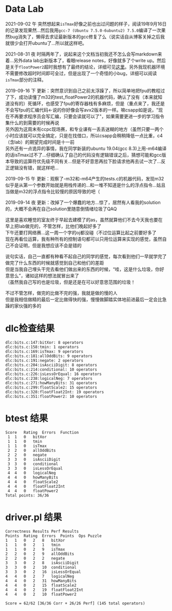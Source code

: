 # Data Lab

2021-09-02 午 突然想起来`isTmax`好像之前也出过问题的样子，阅读19年9月16日的记录发现果然...然后我用`gcc-7 (Ubuntu 7.5.0-6ubuntu2) 7.5.0`编译了一次果然bug消失了，懒得去求证最新版本的gcc修复了么（说实话自从博客关掉之后我就很少会打开ubuntu了...所以就这样吧。

2021-08-31 夜 时隔两年了，说起来这个文档当初我还不怎么会写markdown来着...另外data lab出新版本了，看眼release notes，好像就多了个write up。然后是关于`floatPower2`超时我想有了最终的结论，详细可见[这里](https://github.com/Amano-Sei/MyCSAPPsolution/issues/2)。另外我现机器环境不需要修改超时时间即可全过，但是出现了一个奇怪的小bug，详细可以阅读`isTmax`部分的注释。

2019-09-16 下 更新：突然意识到自己之前太浮躁了，所以简单地把fpu的教程过了下，成功读懂了m32的test\_floatPower2的机器代码，确认了没有（本来就知道没有的）死循环，也感受了fpu的寄存器栈有多麻烦，但是（重点来了，我还是不会写fpu的汇编代码←说的你好像会写avx2版本的一样。嘛csapp如是说，"现在不再要求程序员会写汇编，只要会读就可以了"，如果需要更进一步的学习指令集什么的到需要的时候再说  
另外因为这周末有ccpc现场赛，和专业课有一丢丢迷糊的地方（虽然只要一两个小时应该就可以完全搞定，只是在找借口，所以csapp会稍稍降低一点比重，c4（含lab）的期望完成时间是十一前  
另外还有一点诡异的事情，我在同学新装的ubuntu 19.04(gcc 8.3)上用-m64编译的话isTmax过不了...仔细确认了自己的代码没有逻辑错误之后，猜想可能和gcc版本导致的运算符优先级不同有关...但是不好意思再拉下脸请求他再去试一次了...反正逻辑没有错，就这样吧...  
  
2019-09-15 午 更新：观察了-m32和-m64产生的tests.c的机器代码，发现m32似乎是从第一个参数开始就是用栈传递的...和一堆不知道是什么的浮点指令...姑且当做是m32的浮点指令比较慢的原因导致的吧（  
  
2019-09-14 夜 更新：改掉了一个爆蠢的地方...惊了，居然有人看我的solution的，大概不会再在自己solution里随意倒情绪垃圾了QAQ  
  
这里是喜欢睡觉的室友终于早起去建模了的as，虽然就算他们不去今天我也要在早上把lab做完的，不管怎样，比他们晚起好多了  
下午还要打网络赛...这一周一个字的oj都没碰（不过位运算比起之前要好多了  
现在再看位运算，我有种所有的控制语句都可以只用位运算来实现的感觉，虽然自己不会证明，但是我想应该不会是错的  
  
说句实话，自己一直都有种看不起自己的同学的感觉，每次看到他们一早就学完了做完了什么东西的时候就感觉到自己和他们的差距  
但是当我自己埋头干完去看他们做出来的东西的时候，“哇，这是什么垃圾，你好意思么”，诸如这样的想法就冒出来了  
（虽然我自己写的也是垃圾，但是还是在可以好意思范围的垃圾！  
  
不过不管怎样，做完的比做不完的强，我就是做的慢的人  
但是我相信做精的最后一定比做得快的强，慢慢做脚踏实体地前进最后一定会比急躁的家伙强的多的  
  
# dlc检查结果
```
dlc:bits.c:147:bitXor: 8 operators  
dlc:bits.c:158:tmin: 1 operators  
dlc:bits.c:169:isTmax: 9 operators  
dlc:bits.c:181:allOddBits: 9 operators  
dlc:bits.c:191:negate: 2 operators  
dlc:bits.c:204:isAsciiDigit: 8 operators  
dlc:bits.c:214:conditional: 10 operators  
dlc:bits.c:226:isLessOrEqual: 16 operators  
dlc:bits.c:238:logicalNeg: 7 operators  
dlc:bits.c:271:howManyBits: 31 operators  
dlc:bits.c:299:floatScale2: 15 operators  
dlc:bits.c:328:floatFloat2Int: 19 operators  
dlc:bits.c:351:floatPower2: 10 operators  
```
   
# btest 结果
```
Score	Rating	Errors	Function  
 1	1	0	bitXor  
 1	1	0	tmin  
 1	1	0	isTmax  
 2	2	0	allOddBits  
 2	2	0	negate  
 3	3	0	isAsciiDigit  
 3	3	0	conditional  
 3	3	0	isLessOrEqual  
 4	4	0	logicalNeg  
 4	4	0	howManyBits  
 4	4	0	floatScale2  
 4	4	0	floatFloat2Int  
 4	4	0	floatPower2  
Total points: 36/36  
```

# driver.pl 结果
```
Correctness Results	Perf Results  
Points	Rating	Errors	Points	Ops	Puzzle  
1	1	0	2	8	bitXor  
1	1	0	2	1	tmin  
1	1	0	2	9	isTmax  
2	2	0	2	9	allOddBits  
2	2	0	2	2	negate  
3	3	0	2	8	isAsciiDigit  
3	3	0	2	10	conditional  
3	3	0	2	16	isLessOrEqual  
4	4	0	2	7	logicalNeg  
4	4	0	2	31	howManyBits  
4	4	0	2	15	floatScale2  
4	4	0	2	19	floatFloat2Int  
4	4	0	2	10	floatPower2  
  
Score = 62/62 [36/36 Corr + 26/26 Perf] (145 total operators)  
```

